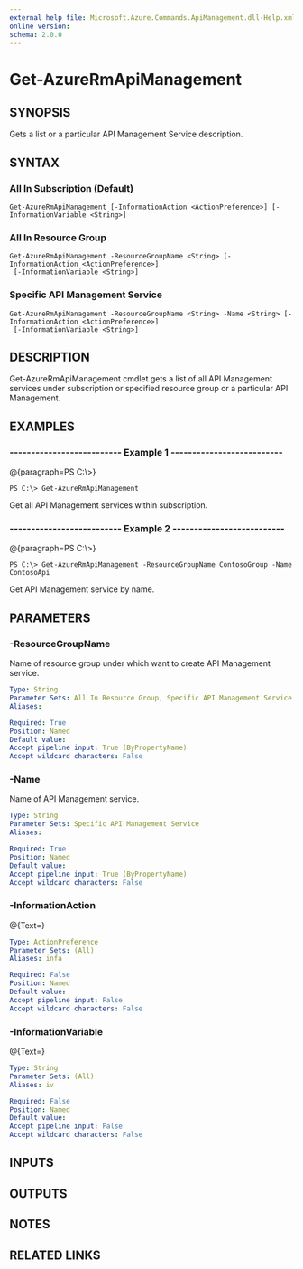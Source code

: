 ```yaml
---
external help file: Microsoft.Azure.Commands.ApiManagement.dll-Help.xml
online version: 
schema: 2.0.0
---
```


# Get-AzureRmApiManagement
## SYNOPSIS
Gets a list or a particular API Management Service description.

## SYNTAX

### All In Subscription (Default)
```
Get-AzureRmApiManagement [-InformationAction <ActionPreference>] [-InformationVariable <String>]
```

### All In Resource Group
```
Get-AzureRmApiManagement -ResourceGroupName <String> [-InformationAction <ActionPreference>]
 [-InformationVariable <String>]
```

### Specific API Management Service
```
Get-AzureRmApiManagement -ResourceGroupName <String> -Name <String> [-InformationAction <ActionPreference>]
 [-InformationVariable <String>]
```

## DESCRIPTION
Get-AzureRmApiManagement cmdlet gets a list of all API Management services under subscription or specified resource group or a particular API Management.

## EXAMPLES

### --------------------------  Example 1  --------------------------
@{paragraph=PS C:\\\>}

```
PS C:\> Get-AzureRmApiManagement
```

Get all API Management services within subscription.

### --------------------------  Example 2  --------------------------
@{paragraph=PS C:\\\>}

```
PS C:\> Get-AzureRmApiManagement -ResourceGroupName ContosoGroup -Name ContosoApi
```

Get API Management service by name.

## PARAMETERS

### -ResourceGroupName
Name of resource group under which want to create API Management service.

```yaml
Type: String
Parameter Sets: All In Resource Group, Specific API Management Service
Aliases: 

Required: True
Position: Named
Default value: 
Accept pipeline input: True (ByPropertyName)
Accept wildcard characters: False
```

### -Name
Name of API Management service.

```yaml
Type: String
Parameter Sets: Specific API Management Service
Aliases: 

Required: True
Position: Named
Default value: 
Accept pipeline input: True (ByPropertyName)
Accept wildcard characters: False
```

### -InformationAction
@{Text=}

```yaml
Type: ActionPreference
Parameter Sets: (All)
Aliases: infa

Required: False
Position: Named
Default value: 
Accept pipeline input: False
Accept wildcard characters: False
```

### -InformationVariable
@{Text=}

```yaml
Type: String
Parameter Sets: (All)
Aliases: iv

Required: False
Position: Named
Default value: 
Accept pipeline input: False
Accept wildcard characters: False
```

## INPUTS

## OUTPUTS

## NOTES

## RELATED LINKS

